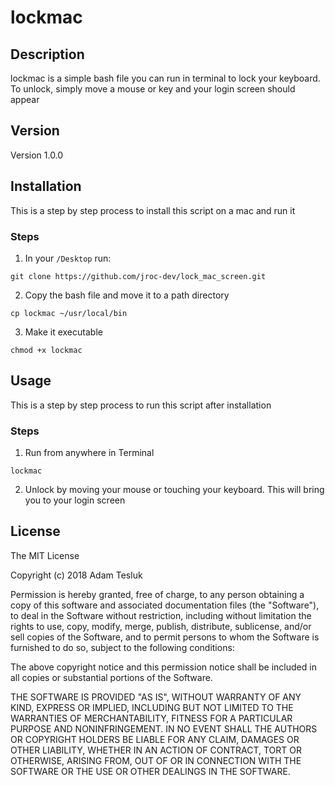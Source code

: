 # lockmac 

## Description

lockmac is a simple bash file you can run in terminal to lock your keyboard. To unlock, simply move a mouse or key and your login screen should appear

## Version

Version 1.0.0

## Installation

This is a step by step process to install this script on a mac and run it

### Steps

1. In your ```/Desktop``` run:

```git clone https://github.com/jroc-dev/lock_mac_screen.git```

2. Copy the bash file and move it to a path directory

```cp lockmac ~/usr/local/bin```

3. Make it executable

```chmod +x lockmac```

## Usage

This is a step by step process to run this script after installation

### Steps

1. Run from anywhere in Terminal

```lockmac```

2. Unlock by moving your mouse or touching your keyboard. This will bring you to your login screen

## License

The MIT License

Copyright (c) 2018 Adam Tesluk

Permission is hereby granted, free of charge, to any person obtaining a copy
of this software and associated documentation files (the "Software"), to deal
in the Software without restriction, including without limitation the rights
to use, copy, modify, merge, publish, distribute, sublicense, and/or sell
copies of the Software, and to permit persons to whom the Software is
furnished to do so, subject to the following conditions:

The above copyright notice and this permission notice shall be included in
all copies or substantial portions of the Software.

THE SOFTWARE IS PROVIDED "AS IS", WITHOUT WARRANTY OF ANY KIND, EXPRESS OR
IMPLIED, INCLUDING BUT NOT LIMITED TO THE WARRANTIES OF MERCHANTABILITY,
FITNESS FOR A PARTICULAR PURPOSE AND NONINFRINGEMENT. IN NO EVENT SHALL THE
AUTHORS OR COPYRIGHT HOLDERS BE LIABLE FOR ANY CLAIM, DAMAGES OR OTHER
LIABILITY, WHETHER IN AN ACTION OF CONTRACT, TORT OR OTHERWISE, ARISING FROM,
OUT OF OR IN CONNECTION WITH THE SOFTWARE OR THE USE OR OTHER DEALINGS IN
THE SOFTWARE.
